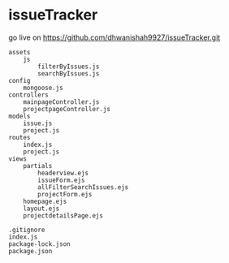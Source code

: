 # issueTracker
go live on https://github.com/dhwanishah9927/issueTracker.git



    assets
        js
            filterByIssues.js
            searchByIssues.js
    config
        mongoose.js
    controllers
        mainpageController.js
        projectpageController.js
    models
        issue.js
        project.js
    routes
        index.js
        project.js
    views
        partials
            headerview.ejs
            issueForm.ejs
            allFilterSearchIssues.ejs
            projectForm.ejs
        homepage.ejs
        layout.ejs
        projectdetailsPage.ejs

    .gitignore
    index.js
    package-lock.json
    package.json
